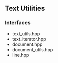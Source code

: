 ## Text Utilities

### Interfaces
* text\_utils.hpp
* text\_iterator.hpp
* document.hpp
* document\_utils.hpp
* line.hpp

